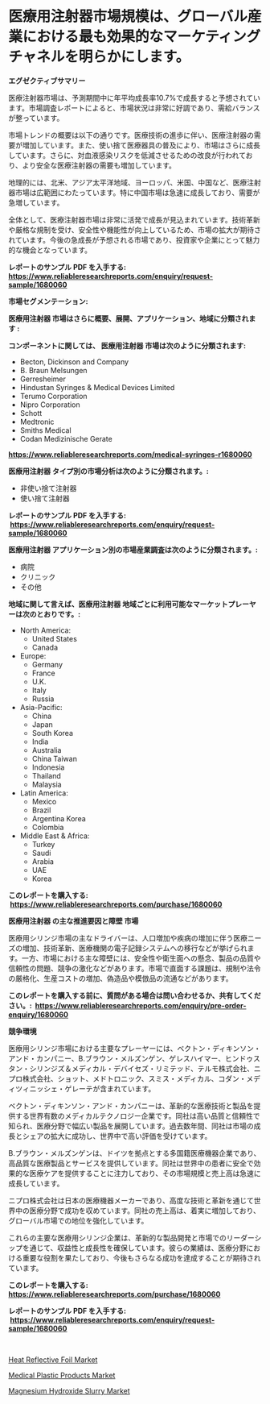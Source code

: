 <p><h1>医療用注射器市場規模は、グローバル産業における最も効果的なマーケティングチャネルを明らかにします。</h1></p><p><strong>エグゼクティブサマリー</strong></p>
<p><p>医療注射器市場は、予測期間中に年平均成長率10.7%で成長すると予想されています。市場調査レポートによると、市場状況は非常に好調であり、需給バランスが整っています。</p><p>市場トレンドの概要は以下の通りです。医療技術の進歩に伴い、医療注射器の需要が増加しています。また、使い捨て医療器具の普及により、市場はさらに成長しています。さらに、対血液感染リスクを低減させるための改良が行われており、より安全な医療注射器の需要も増加しています。</p><p>地理的には、北米、アジア太平洋地域、ヨーロッパ、米国、中国など、医療注射器市場は広範囲にわたっています。特に中国市場は急速に成長しており、需要が急増しています。</p><p>全体として、医療注射器市場は非常に活発で成長が見込まれています。技術革新や厳格な規制を受け、安全性や機能性が向上しているため、市場の拡大が期待されています。今後の急成長が予想される市場であり、投資家や企業にとって魅力的な機会となっています。</p></p>
<p><strong>レポートのサンプル PDF を入手する: <a href="https://www.reliableresearchreports.com/enquiry/request-sample/1680060">https://www.reliableresearchreports.com/enquiry/request-sample/1680060</a></strong></p>
<p><strong>市場セグメンテーション:</strong></p>
<p><strong> 医療用注射器 市場はさらに概要、展開、アプリケーション、地域に分類されます :</strong></p>
<p><strong>コンポーネントに関しては、 医療用注射器 市場は次のように分類されます: &nbsp;</strong></p>
<p><ul><li>Becton, Dickinson and Company</li><li>B. Braun Melsungen</li><li>Gerresheimer</li><li>Hindustan Syringes & Medical Devices Limited</li><li>Terumo Corporation</li><li>Nipro Corporation</li><li>Schott</li><li>Medtronic</li><li>Smiths Medical</li><li>Codan Medizinische Gerate</li></ul></p>
<p><strong><a href="https://www.reliableresearchreports.com/medical-syringes-r1680060">https://www.reliableresearchreports.com/medical-syringes-r1680060</a></strong></p>
<p><strong> 医療用注射器 タイプ別の市場分析は次のように分類されます。:</strong></p>
<p><ul><li>非使い捨て注射器</li><li>使い捨て注射器</li></ul></p>
<p><strong>レポートのサンプル PDF を入手する: &nbsp;<a href="https://www.reliableresearchreports.com/enquiry/request-sample/1680060">https://www.reliableresearchreports.com/enquiry/request-sample/1680060</a></strong></p>
<p><strong> 医療用注射器 アプリケーション別の市場産業調査は次のように分類されます。:</strong></p>
<p><ul><li>病院</li><li>クリニック</li><li>その他</li></ul></p>
<p><strong>地域に関して言えば、医療用注射器 地域ごとに利用可能なマーケットプレーヤーは次のとおりです。:</strong></p>
<p><ul>
    <li>
        North America:
        <ul>
            <li>United States</li>
            <li>Canada</li>
        </ul>
    </li>
    <li>
        Europe:
        <ul>
            <li>Germany</li>
            <li>France</li>
            <li>U.K.</li>
            <li>Italy</li>
            <li>Russia</li>
        </ul>
    </li>
    <li>
        Asia-Pacific:
        <ul>
            <li>China</li>
            <li>Japan</li>
            <li>South Korea</li>
            <li>India</li>
            <li>Australia</li>
            <li>China Taiwan</li>
            <li>Indonesia</li>
            <li>Thailand</li>
            <li>Malaysia</li>
        </ul>
    </li>
    <li>
        Latin America:
        <ul>
            <li>Mexico</li>
            <li>Brazil</li>
            <li>Argentina Korea</li>
            <li>Colombia</li>
        </ul>
    </li>
    <li>
        Middle East & Africa:
        <ul>
            <li>Turkey</li>
            <li>Saudi</li>
            <li>Arabia</li>
            <li>UAE</li>
            <li>Korea</li>
        </ul>
    </li>
    </ul></p>
<p><strong>このレポートを購入する: &nbsp;<a href="https://www.reliableresearchreports.com/purchase/1680060">https://www.reliableresearchreports.com/purchase/1680060</a></strong></p>
<p><strong>医療用注射器 の主な推進要因と障壁 市場</strong></p>
<p><p>医療用シリンジ市場の主なドライバーは、人口増加や疾病の増加に伴う医療ニーズの増加、技術革新、医療機関の電子記録システムへの移行などが挙げられます。一方、市場における主な障壁には、安全性や衛生面への懸念、製品の品質や信頼性の問題、競争の激化などがあります。市場で直面する課題は、規制や法令の厳格化、生産コストの増加、偽造品や模倣品の流通などがあります。</p></p>
<p><strong>このレポートを購入する前に、質問がある場合は問い合わせるか、共有してください。:&nbsp; <a href="https://www.reliableresearchreports.com/enquiry/pre-order-enquiry/1680060">https://www.reliableresearchreports.com/enquiry/pre-order-enquiry/1680060</a></strong></p>
<p><strong>競争環境</strong></p>
<p><p>医療用シリンジ市場における主要なプレーヤーには、ベクトン・ディキンソン・アンド・カンパニー、B.ブラウン・メルズンゲン、ゲレスハイマー、ヒンドゥスタン・シリンジズ＆メディカル・デバイセズ・リミテッド、テルモ株式会社、ニプロ株式会社、ショット、メドトロニック、スミス・メディカル、コダン・メディツィニッシェ・ゲレーテが含まれています。</p><p>ベクトン・ディキンソン・アンド・カンパニーは、革新的な医療技術と製品を提供する世界有数のメディカルテクノロジー企業です。同社は高い品質と信頼性で知られ、医療分野で幅広い製品を展開しています。過去数年間、同社は市場の成長とシェアの拡大に成功し、世界中で高い評価を受けています。</p><p>B.ブラウン・メルズンゲンは、ドイツを拠点とする多国籍医療機器企業であり、高品質な医療製品とサービスを提供しています。同社は世界中の患者に安全で効果的な医療ケアを提供することに注力しており、その市場規模と売上高は急速に成長しています。</p><p>ニプロ株式会社は日本の医療機器メーカーであり、高度な技術と革新を通じて世界中の医療分野で成功を収めています。同社の売上高は、着実に増加しており、グローバル市場での地位を強化しています。</p><p>これらの主要な医療用シリンジ企業は、革新的な製品開発と市場でのリーダーシップを通じて、収益性と成長性を確保しています。彼らの業績は、医療分野における重要な役割を果たしており、今後もさらなる成功を達成することが期待されています。</p></p>
<p><strong>このレポートを購入する: &nbsp; <a href="https://www.reliableresearchreports.com/purchase/1680060">https://www.reliableresearchreports.com/purchase/1680060</a></strong></p>
<p><strong>レポートのサンプル PDF を入手する: &nbsp;<a href="https://www.reliableresearchreports.com/enquiry/request-sample/1680060">https://www.reliableresearchreports.com/enquiry/request-sample/1680060</a></strong><strong></strong></p>
<p>&nbsp;</p>
<p><p><a href="https://www.linkedin.com/pulse/heat-reflective-foil-market-size-furnishes-valuable-information-c7uff?trackingId=k39a8jkMY66X4gIs1oqahw%3D%3D">Heat Reflective Foil Market</a></p><p><a href="https://www.linkedin.com/pulse/medical-plastic-products-market-size-evaluating-its-trends-growth-henmf?trackingId=1%2Fuu1gGK4WBVxcd%2BDDRSgg%3D%3D">Medical Plastic Products Market</a></p><p><a href="https://www.linkedin.com/pulse/magnesium-hydroxide-slurry-market-offer-valuable-insights-size-gklpf?trackingId=7S6PDKa0b5Q2hC73LvZVKA%3D%3D">Magnesium Hydroxide Slurry Market</a></p></p>